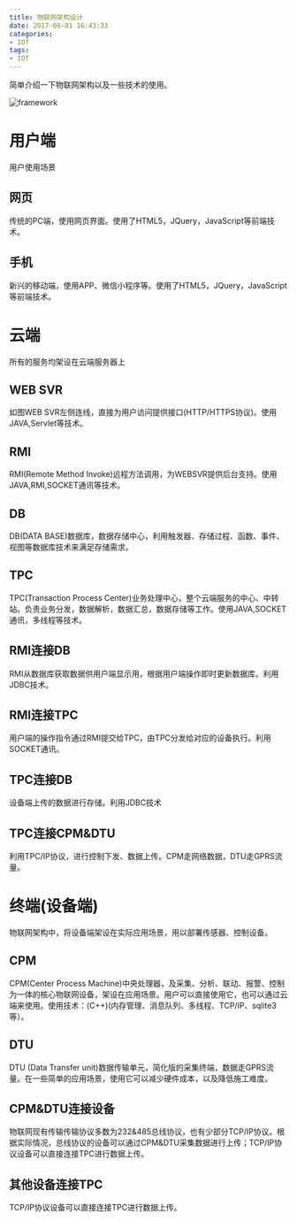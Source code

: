 ```yaml
---
title: 物联网架构设计
date: 2017-06-01 16:43:33
categories: 
- IOT
tags:
- IOT
---
```


简单介绍一下物联网架构以及一些技术的使用。

<!--more-->

![framework](framework.png)

# 用户端
用户使用场景

## 网页
传统的PC端，使用网页界面。使用了HTML5，JQuery，JavaScript等前端技术。

## 手机
新兴的移动端，使用APP、微信小程序等。使用了HTML5，JQuery，JavaScript等前端技术。

# 云端
所有的服务均架设在云端服务器上

## WEB SVR
如图WEB SVR左侧连线，直接为用户访问提供接口(HTTP/HTTPS协议)。使用JAVA,Servlet等技术。

## RMI
RMI(Remote Method Invoke)远程方法调用，为WEBSVR提供后台支持。使用JAVA,RMI,SOCKET通讯等技术。

## DB
DB(DATA BASE)数据库，数据存储中心，利用触发器、存储过程、函数、事件、视图等数据库技术来满足存储需求。

## TPC
TPC(Transaction Process Center)业务处理中心，整个云端服务的中心、中转站。负责业务分发，数据解析，数据汇总，数据存储等工作。使用JAVA,SOCKET通讯，多线程等技术。

## RMI连接DB
RMI从数据库获取数据供用户端显示用，根据用户端操作即时更新数据库。利用JDBC技术。

## RMI连接TPC
用户端的操作指令通过RMI提交给TPC，由TPC分发给对应的设备执行。利用SOCKET通讯。

## TPC连接DB 
设备端上传的数据进行存储。利用JDBC技术

## TPC连接CPM&DTU 
利用TPC/IP协议，进行控制下发、数据上传。CPM走网络数据，DTU走GPRS流量。

# 终端(设备端)
物联网架构中，将设备端架设在实际应用场景，用以部署传感器、控制设备。

## CPM
CPM(Center Process Machine)中央处理器，及采集、分析、联动、报警、控制为一体的核心物联网设备，架设在应用场景。用户可以直接使用它，也可以通过云端来使用。使用技术：(C++)(内存管理、消息队列、多线程、TCP/IP、sqlite3等）。

## DTU
DTU (Data Transfer unit)数据传输单元，简化版的采集终端，数据走GPRS流量。在一些简单的应用场景，使用它可以减少硬件成本，以及降低施工难度。

## CPM&DTU连接设备
物联网现有传输传输协议多数为232&485总线协议，也有少部分TCP/IP协议。根据实际情况，总线协议的设备可以通过CPM&DTU采集数据进行上传；TCP/IP协议设备可以直接连接TPC进行数据上传。

## 其他设备连接TPC
TCP/IP协议设备可以直接连接TPC进行数据上传。
